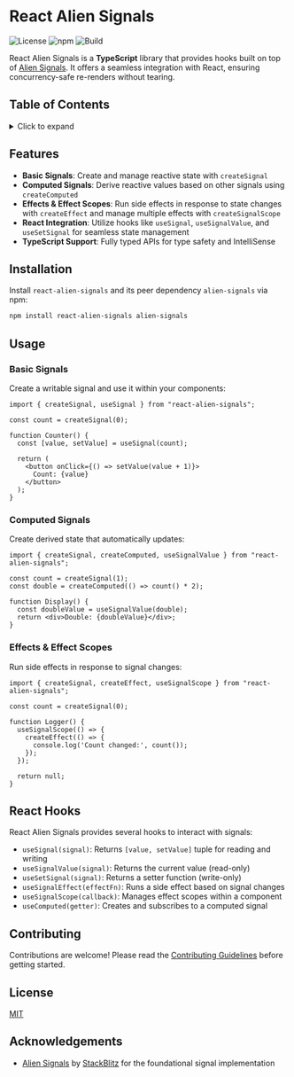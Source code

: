# React Alien Signals

![License](https://img.shields.io/github/license/rajaniraiyn/react-alien-signals)
![npm](https://img.shields.io/npm/v/react-alien-signals)
![Build](https://img.shields.io/github/actions/workflow/status/rajaniraiyn/react-alien-signals/docs.yml?branch=main)

React Alien Signals is a **TypeScript** library that provides hooks built on top of [Alien Signals](https://github.com/stackblitz/alien-signals). It offers a seamless integration with React, ensuring concurrency-safe re-renders without tearing.

## Table of Contents

<details>
    <summary>Click to expand</summary>

- [Features](#features)
- [Installation](#installation)
- [Usage](#usage)
  - [Basic Signals](#basic-signals)
  - [Computed Signals](#computed-signals)
  - [Effects & Effect Scopes](#effects--effect-scopes)
- [React Hooks](#react-hooks)
- [Contributing](#contributing)
- [License](#license)
- [Acknowledgements](#acknowledgements)

</details>

## Features

- **Basic Signals**: Create and manage reactive state with `createSignal`
- **Computed Signals**: Derive reactive values based on other signals using `createComputed`
- **Effects & Effect Scopes**: Run side effects in response to state changes with `createEffect` and manage multiple effects with `createSignalScope`
- **React Integration**: Utilize hooks like `useSignal`, `useSignalValue`, and `useSetSignal` for seamless state management
- **TypeScript Support**: Fully typed APIs for type safety and IntelliSense

## Installation

Install `react-alien-signals` and its peer dependency `alien-signals` via npm:

```bash
npm install react-alien-signals alien-signals
```

## Usage

### Basic Signals

Create a writable signal and use it within your components:

```tsx
import { createSignal, useSignal } from "react-alien-signals";

const count = createSignal(0);

function Counter() {
  const [value, setValue] = useSignal(count);
  
  return (
    <button onClick={() => setValue(value + 1)}>
      Count: {value}
    </button>
  );
}
```

### Computed Signals

Create derived state that automatically updates:

```tsx
import { createSignal, createComputed, useSignalValue } from "react-alien-signals";

const count = createSignal(1);
const double = createComputed(() => count() * 2);

function Display() {
  const doubleValue = useSignalValue(double);
  return <div>Double: {doubleValue}</div>;
}
```

### Effects & Effect Scopes

Run side effects in response to signal changes:

```tsx
import { createSignal, createEffect, useSignalScope } from "react-alien-signals";

const count = createSignal(0);

function Logger() {
  useSignalScope(() => {
    createEffect(() => {
      console.log('Count changed:', count());
    });
  });
  
  return null;
}
```

## React Hooks

React Alien Signals provides several hooks to interact with signals:

- `useSignal(signal)`: Returns `[value, setValue]` tuple for reading and writing
- `useSignalValue(signal)`: Returns the current value (read-only)
- `useSetSignal(signal)`: Returns a setter function (write-only)
- `useSignalEffect(effectFn)`: Runs a side effect based on signal changes
- `useSignalScope(callback)`: Manages effect scopes within a component
- `useComputed(getter)`: Creates and subscribes to a computed signal

## Contributing

Contributions are welcome! Please read the [Contributing Guidelines](CONTRIBUTING.md) before getting started.

## License

[MIT](LICENSE)

## Acknowledgements

- [Alien Signals](https://github.com/stackblitz/alien-signals) by [StackBlitz](https://stackblitz.com) for the foundational signal implementation
